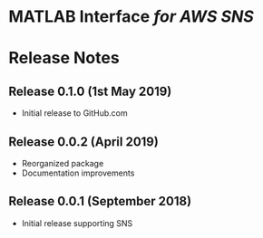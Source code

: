 # MATLAB Interface *for AWS SNS*
# Release Notes

## Release 0.1.0 (1st May 2019)
* Initial release to GitHub.com

## Release 0.0.2 (April 2019)
* Reorganized package
* Documentation improvements

## Release 0.0.1 (September 2018)
* Initial release supporting SNS

[//]: #  (Copyright 2018 The MathWorks, Inc.)
